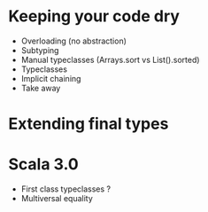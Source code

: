 # Keeping your code dry
- Overloading (no abstraction)
- Subtyping
- Manual typeclasses (Arrays.sort vs List().sorted)
- Typeclasses
- Implicit chaining
- Take away

# Extending final types

# Scala 3.0
- First class typeclasses ?
- Multiversal equality
